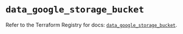 # `data_google_storage_bucket`

Refer to the Terraform Registry for docs: [`data_google_storage_bucket`](https://registry.terraform.io/providers/hashicorp/google/5.40.0/docs/data-sources/storage_bucket).

